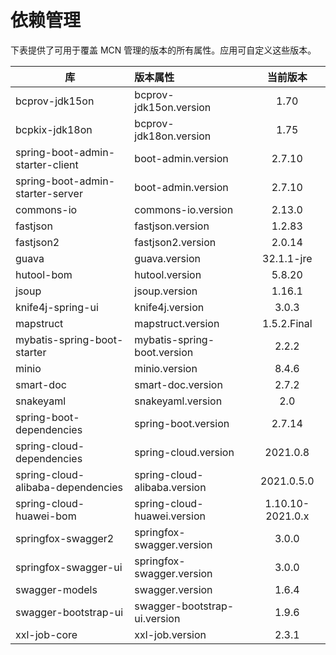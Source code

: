 # 依赖管理

下表提供了可用于覆盖 MCN 管理的版本的所有属性。应用可自定义这些版本。

| 库                                 | 版本属性                                  |       当前版本       |
|-----------------------------------|:--------------------------------------|:----------------:|
| bcprov-jdk15on                    | bcprov-jdk15on.version                |       1.70       |
| bcpkix-jdk18on                    | bcprov-jdk18on.version                |       1.75       |
| spring-boot-admin-starter-client  | boot-admin.version                    |      2.7.10      |
| spring-boot-admin-starter-server  | boot-admin.version                    |      2.7.10      |
| commons-io                        | commons-io.version                    |      2.13.0      |
| fastjson                          | fastjson.version                      |      1.2.83      |
| fastjson2                         | fastjson2.version                     |      2.0.14      |
| guava                             | guava.version                         |    32.1.1-jre    |
| hutool-bom                        | hutool.version                        |      5.8.20      |
| jsoup                             | jsoup.version                         |      1.16.1      |
| knife4j-spring-ui                 | knife4j.version                       |      3.0.3       |
| mapstruct                         | mapstruct.version                     |   1.5.2.Final    |
| mybatis-spring-boot-starter       | mybatis-spring-boot.version           |      2.2.2       |
| minio                             | minio.version                         |      8.4.6       |
| smart-doc                         | smart-doc.version                     |      2.7.2       |
| snakeyaml                         | snakeyaml.version                     |       2.0        |
| spring-boot-dependencies          | spring-boot.version                   |      2.7.14      |
| spring-cloud-dependencies         | spring-cloud.version                  |     2021.0.8     |
| spring-cloud-alibaba-dependencies | spring-cloud-alibaba.version          |    2021.0.5.0    |
| spring-cloud-huawei-bom           | spring-cloud-huawei.version           | 1.10.10-2021.0.x |
| springfox-swagger2                | springfox-swagger.version             |      3.0.0       |
| springfox-swagger-ui              | springfox-swagger.version             |      3.0.0       |
| swagger-models                    | swagger.version                       |      1.6.4       |
| swagger-bootstrap-ui              | swagger-bootstrap-ui.version          |      1.9.6       |
| xxl-job-core                      | xxl-job.version                       |      2.3.1       |
